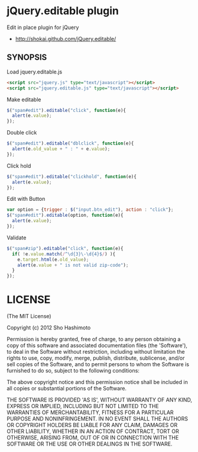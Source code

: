 jQuery.editable plugin
======================
Edit in place plugin for jQuery

* http://shokai.github.com/jQuery.editable/


SYNOPSIS
--------

Load jquery.editable.js

````html
<script src="jquery.js" type="text/javascript"></script>
<script src="jquery.editable.js" type="text/javascript"></script>
````

Make editable

````javascript
$("span#edit").editable("click", function(e){
  alert(e.value);
});
````

Double click

````javascript
$("span#edit").editable("dblclick", function(e){
  alert(e.old_value + " : " + e.value);
});
````

Click hold

````javascript
$("span#edit").editable("clickhold", function(e){
  alert(e.value);
});
````


Edit with Button

````javascript
var option = {trigger : $("input.btn_edit"), action : "click"};
$("span#edit").editable(option, function(e){
  alert(e.value);
});
````

Validate
````javascript
$("span#zip").editable("click", function(e){
  if( !e.value.match(/^\d{3}\-\d{4}$/) ){
    e.target.html(e.old_value);
    alert(e.value + " is not valid zip-code");
  }
});
````

LICENSE
=======
(The MIT License)

Copyright (c) 2012 Sho Hashimoto

Permission is hereby granted, free of charge, to any person obtaining
a copy of this software and associated documentation files (the
'Software'), to deal in the Software without restriction, including
without limitation the rights to use, copy, modify, merge, publish,
distribute, sublicense, and/or sell copies of the Software, and to
permit persons to whom the Software is furnished to do so, subject to
the following conditions:

The above copyright notice and this permission notice shall be
included in all copies or substantial portions of the Software.

THE SOFTWARE IS PROVIDED 'AS IS', WITHOUT WARRANTY OF ANY KIND,
EXPRESS OR IMPLIED, INCLUDING BUT NOT LIMITED TO THE WARRANTIES OF
MERCHANTABILITY, FITNESS FOR A PARTICULAR PURPOSE AND NONINFRINGEMENT.
IN NO EVENT SHALL THE AUTHORS OR COPYRIGHT HOLDERS BE LIABLE FOR ANY
CLAIM, DAMAGES OR OTHER LIABILITY, WHETHER IN AN ACTION OF CONTRACT,
TORT OR OTHERWISE, ARISING FROM, OUT OF OR IN CONNECTION WITH THE
SOFTWARE OR THE USE OR OTHER DEALINGS IN THE SOFTWARE.
